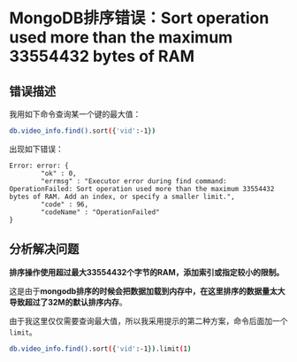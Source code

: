 ﻿# MongoDB排序错误：Sort operation used more than the maximum 33554432 bytes of RAM

## 错误描述
我用如下命令查询某一个键的最大值：

```bash
db.video_info.find().sort({'vid':-1})
```

出现如下错误：

```
Error: error: {
        "ok" : 0,
        "errmsg" : "Executor error during find command: OperationFailed: Sort operation used more than the maximum 33554432 bytes of RAM. Add an index, or specify a smaller limit.",
        "code" : 96,
        "codeName" : "OperationFailed"
}

```


## 分析解决问题
**排序操作使用超过最大33554432个字节的RAM，添加索引或指定较小的限制。**

这是由于**mongodb排序的时候会把数据加载到内存中，在这里排序的数据量太大导致超过了32M的默认排序内存**。

由于我这里仅仅需要查询最大值，所以我采用提示的第二种方案，命令后面加一个`limit`。

```bash
db.video_info.find().sort({'vid':-1}).limit(1)
```
 


